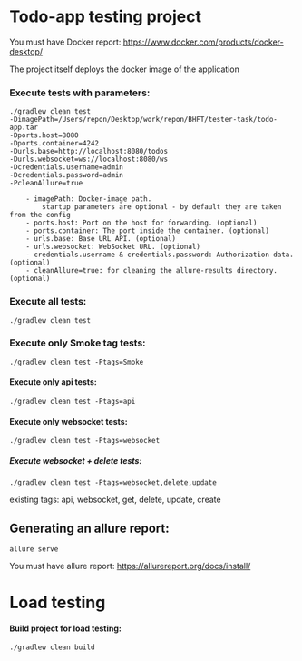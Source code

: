 # Todo-app testing project

You must have Docker report: https://www.docker.com/products/docker-desktop/

The project itself deploys the docker image of the application

### Execute tests with parameters:

```
./gradlew clean test 
-DimagePath=/Users/repon/Desktop/work/repon/BHFT/tester-task/todo-app.tar 
-Dports.host=8080 
-Dports.container=4242 
-Durls.base=http://localhost:8080/todos 
-Durls.websocket=ws://localhost:8080/ws 
-Dcredentials.username=admin 
-Dcredentials.password=admin
-PcleanAllure=true 
```

```
	- imagePath: Docker-image path.
        startup parameters are optional - by default they are taken from the config
	- ports.host: Port on the host for forwarding. (optional)
	- ports.container: The port inside the container. (optional)
	- urls.base: Base URL API. (optional)
	- urls.websocket: WebSocket URL. (optional)
	- credentials.username & credentials.password: Authorization data. (optional)
	- cleanAllure=true: for cleaning the allure-results directory. (optional)
```

### Execute all tests:

```
./gradlew clean test
 ```

### Execute only Smoke tag tests:

```
./gradlew clean test -Ptags=Smoke
```

#### Execute only api tests:

```
./gradlew clean test -Ptags=api
```

#### Execute only websocket tests:

```
./gradlew clean test -Ptags=websocket
```

##### Execute websocket + delete tests:

```
./gradlew clean test -Ptags=websocket,delete,update
```

existing tags: api, websocket, get, delete, update, create

## Generating an allure report:

```
allure serve
```

You must have allure report: https://allurereport.org/docs/install/

# Load testing

#### Build project for load testing:

```
./gradlew clean build
```